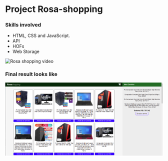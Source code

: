 # Project Rosa-shopping

### Skills involved
- HTML, CSS and JavaScript.
- API
- HOFs
- Web Storage

![Rosa shopping video](./Rosa-shopping.png)

### Final result looks like
![image result](result.png)

